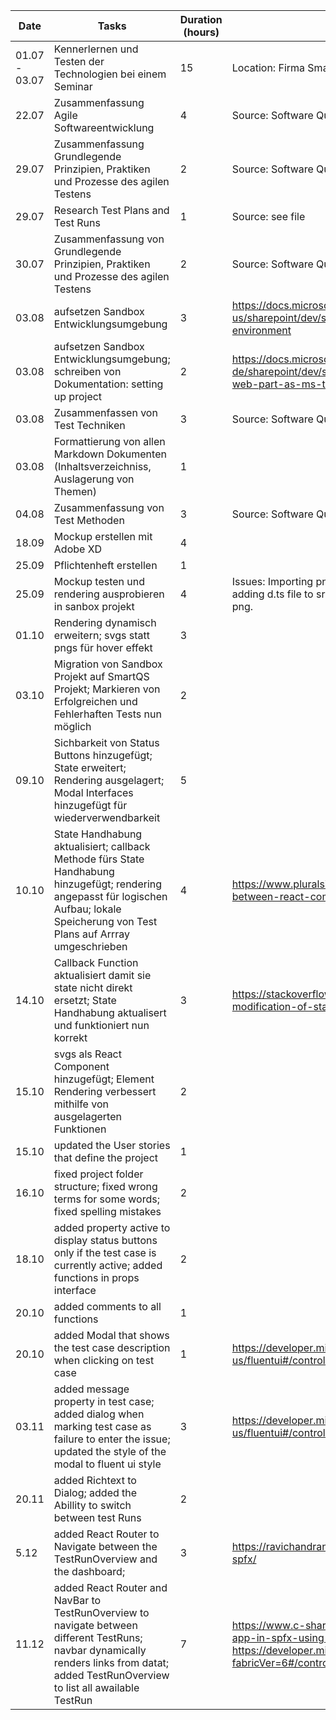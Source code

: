 | Date          | Tasks                                                        | Duration (hours) | Source/Issues                                                |
| ------------- | ------------------------------------------------------------ | ---------------- | ------------------------------------------------------------ |
| 01.07 - 03.07 | Kennerlernen und Testen der Technologien bei einem Seminar   | 15               | Location: Firma Smartpoint: Strasserau 6, 4020 Linz          |
| 22.07         | Zusammenfassung Agile Softwareentwicklung                    | 4                | Source: Software Quality Lab Unterlagen                      |
| 29.07         | Zusammenfassung Grundlegende Prinzipien, Praktiken und Prozesse des agilen Testens | 2                | Source: Software Quality Lab Unterlagen                      |
| 29.07         | Research Test Plans and Test Runs                            | 1                | Source: see file                                             |
| 30.07         | Zusammenfassung von Grundlegende Prinzipien, Praktiken und Prozesse des agilen Testens | 2                | Source: Software Quality Lab Unterlagen                      |
| 03.08         | aufsetzen Sandbox Entwicklungsumgebung                       | 3                | https://docs.microsoft.com/en-us/sharepoint/dev/spfx/set-up-your-development-environment |
| 03.08         | aufsetzen Sandbox Entwicklungsumgebung; schreiben von Dokumentation: setting up project | 2                | https://docs.microsoft.com/de-de/sharepoint/dev/spfx/web-parts/get-started/using-web-part-as-ms-teams-tab |
| 03.08         | Zusammenfassen von Test Techniken                            | 3                | Source: Software Quality Lab Unterlagen                      |
| 03.08         | Formattierung von allen Markdown Dokumenten (Inhaltsverzeichniss, Auslagerung von Themen) | 1                |                                                              |
| 04.08         | Zusammenfassung von Test Methoden                            | 3                | Source: Software Quality Lab Unterlagen                      |
| 18.09         | Mockup erstellen mit Adobe XD                                | 4                |                                                              |
| 25.09         | Pflichtenheft erstellen                                      | 1                |                                                              |
| 25.09         | Mockup testen und rendering ausprobieren in sanbox projekt   | 4                | Issues: Importing png in projects is difficult. Fixed by adding d.ts file to src folder which declares a module for png. |
|01.10|Rendering dynamisch erweitern; svgs statt pngs für hover effekt|3||
|03.10|Migration von Sandbox Projekt auf SmartQS Projekt; Markieren von Erfolgreichen und Fehlerhaften Tests nun möglich|2||
|09.10|Sichbarkeit von Status Buttons hinzugefügt; State erweitert; Rendering ausgelagert; Modal Interfaces hinzugefügt für wiederverwendbarkeit|5|||
|10.10|State Handhabung aktualisiert; callback Methode fürs State Handhabung hinzugefügt; rendering angepasst für logischen Aufbau; lokale Speicherung von Test Plans auf Arrray umgeschrieben|4|https://www.pluralsight.com/guides/how-to-pass-data-between-react-components|
|14.10|Callback Function aktualisiert damit sie state nicht direkt ersetzt; State Handhabung aktualisert und funktioniert nun korrekt|3|https://stackoverflow.com/questions/26253351/correct-modification-of-state-arrays-in-reactjs|
|15.10|svgs als React Component hinzugefügt; Element Rendering verbessert mithilfe von ausgelagerten Funktionen|2||
|15.10|updated the User stories that define the project|1||
|16.10|fixed project folder structure; fixed wrong terms for some words; fixed spelling mistakes|2|||
|18.10|added property active to display status buttons only if the test case is currently active; added functions in props interface|2||
|20.10|added comments to all functions|1||
|20.10|added Modal that shows the test case description when clicking on test case|1|https://developer.microsoft.com/en-us/fluentui#/controls/web/modal|
|03.11|added message property in test case; added dialog when marking test case as failure to enter the issue; updated the style of the modal to fluent ui style|3|https://developer.microsoft.com/en-us/fluentui#/controls/web/dialog|
|20.11|added Richtext to Dialog; added the Abillity to switch between test Runs|2||
|5.12|added React Router to Navigate between the TestRunOverview and the dashboard;|3|https://ravichandran.blog/2020/06/10/react-router-in-spfx/|
|11.12|added React Router and NavBar to TestRunOverview to navigate between different TestRuns; navbar dynamically renders links from datat; added TestRunOverview to list all awailable TestRun|7| https://www.c-sharpcorner.com/article/single-page-app-in-spfx-using-re/ https://developer.microsoft.com/en-us/fluentui?fabricVer=6#/controls/web/nav|
